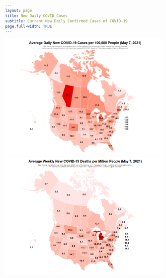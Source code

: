 ```yaml
---
layout: page
title: New Daily COVID Cases
subtitle: Current New Daily Confirmed Cases of COVID-19
page.full-width: TRUE
---
```


![](Plots/COVID_map.png)
![](Plots/COVID_deaths_map.png)
